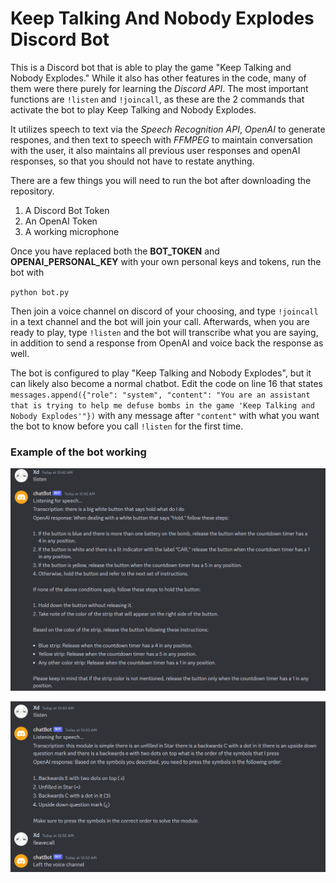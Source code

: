# Keep Talking And Nobody Explodes Discord Bot
This is a Discord bot that is able to play the game "Keep Talking and Nobody Explodes." While it also has other features in the code, many of them were there purely for learning the *Discord API*. The most important functions are `!listen` and `!joincall`, as these are the 2 commands that activate the bot to play Keep Talking and Nobody Explodes.

It utilizes speech to text via the *Speech Recognition API*, *OpenAI* to generate respones, and then text to speech with *FFMPEG* to maintain conversation with the user, it also maintains all previous user responses and openAI responses, so that you should not have to restate anything.

There are a few things you will need to run the bot after downloading the repository.
1. A Discord Bot Token
2. An OpenAI Token
3. A working microphone

Once you have replaced both the **BOT_TOKEN** and **OPENAI_PERSONAL_KEY** with your own personal keys and tokens, run the bot with 

`python bot.py`

Then join a voice channel on discord of your choosing, and type `!joincall` in a text channel and the bot will join your call. Afterwards, when you are ready to play, type `!listen` and the bot will transcribe what you are saying, in addition to send a response from OpenAI and voice back the response as well.

The bot is configured to play "Keep Talking and Nobody Explodes", but it can likely also become a normal chatbot. Edit the code on line 16 that states `messages.append({"role": "system", "content": "You are an assistant that is trying to help me defuse bombs in the game 'Keep Talking and Nobody Explodes'"})` with any message after `"content"` with what you want the bot to know before you call `!listen` for the first time.

### Example of the bot working
![Example of command being called, and the response back](Example1.png)

![Another example of command being called](Example2.png)
